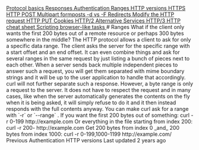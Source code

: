 <a href="basics.html" class="navButton-94f2579c--pageItemWithChildrenNested-2c5d8183--navButtonClickable-161b88ca">
<span class="text-4505230f--UIH300-2063425d--textContentFamily-49a318e1--navButtonLabel-14a4968f">Protocol basics</span>
</a>
<a href="response.html" class="navButton-94f2579c--pageItemWithChildrenNested-2c5d8183--navButtonClickable-161b88ca">
<span class="text-4505230f--UIH300-2063425d--textContentFamily-49a318e1--navButtonLabel-14a4968f">Responses</span>
</a>
<a href="auth.html" class="navButton-94f2579c--pageItemWithChildrenNested-2c5d8183--navButtonClickable-161b88ca">
<span class="text-4505230f--UIH300-2063425d--textContentFamily-49a318e1--navButtonLabel-14a4968f">Authentication</span>
</a>
<a href="ranges.html" class="navButton-94f2579c--pageItemWithChildrenNested-2c5d8183--navButtonClickable-161b88ca--navButtonOpened-6a88552e">
<span class="text-4505230f--UIH300-2063425d--textContentFamily-49a318e1--navButtonLabel-14a4968f">Ranges</span>
</a>
<a href="versions.html" class="navButton-94f2579c--pageItemWithChildrenNested-2c5d8183--navButtonClickable-161b88ca">
<span class="text-4505230f--UIH300-2063425d--textContentFamily-49a318e1--navButtonLabel-14a4968f">HTTP versions</span>
</a>
<a href="https.html" class="navButton-94f2579c--pageItemWithChildrenNested-2c5d8183--navButtonClickable-161b88ca">
<span class="text-4505230f--UIH300-2063425d--textContentFamily-49a318e1--navButtonLabel-14a4968f">HTTPS</span>
</a>
<a href="post.html" class="navButton-94f2579c--pageItemWithChildrenNested-2c5d8183--navButtonClickable-161b88ca">
<span class="text-4505230f--UIH300-2063425d--textContentFamily-49a318e1--navButtonLabel-14a4968f">HTTP POST</span>
</a>
<a href="multipart.html" class="navButton-94f2579c--pageItemWithChildrenNested-2c5d8183--navButtonClickable-161b88ca">
<span class="text-4505230f--UIH300-2063425d--textContentFamily-49a318e1--navButtonLabel-14a4968f">Multipart formposts</span>
</a>
<a href="postvspost.html" class="navButton-94f2579c--pageItemWithChildrenNested-2c5d8183--navButtonClickable-161b88ca">
<span class="text-4505230f--UIH300-2063425d--textContentFamily-49a318e1--navButtonLabel-14a4968f">-d vs -F</span>
</a>
<a href="redirects.html" class="navButton-94f2579c--pageItemWithChildrenNested-2c5d8183--navButtonClickable-161b88ca">
<span class="text-4505230f--UIH300-2063425d--textContentFamily-49a318e1--navButtonLabel-14a4968f">Redirects</span>
</a>
<a href="requests.html" class="navButton-94f2579c--pageItemWithChildrenNested-2c5d8183--navButtonClickable-161b88ca">
<span class="text-4505230f--UIH300-2063425d--textContentFamily-49a318e1--navButtonLabel-14a4968f">Modify the HTTP request</span>
</a>
<a href="put.html" class="navButton-94f2579c--pageItemWithChildrenNested-2c5d8183--navButtonClickable-161b88ca">
<span class="text-4505230f--UIH300-2063425d--textContentFamily-49a318e1--navButtonLabel-14a4968f">HTTP PUT</span>
</a>
<a href="cookies.html" class="navButton-94f2579c--pageItemWithChildrenNested-2c5d8183--navButtonClickable-161b88ca">
<span class="text-4505230f--UIH300-2063425d--textContentFamily-49a318e1--navButtonLabel-14a4968f">Cookies</span>
</a>
<a href="http2.html" class="navButton-94f2579c--pageItemWithChildrenNested-2c5d8183--navButtonClickable-161b88ca">
<span class="text-4505230f--UIH300-2063425d--textContentFamily-49a318e1--navButtonLabel-14a4968f">HTTP/2</span>
</a>
<a href="altsvc.html" class="navButton-94f2579c--pageItemWithChildrenNested-2c5d8183--navButtonClickable-161b88ca">
<span class="text-4505230f--UIH300-2063425d--textContentFamily-49a318e1--navButtonLabel-14a4968f">Alternative Services</span>
</a>
<a href="http3.html" class="navButton-94f2579c--pageItemWithChildrenNested-2c5d8183--navButtonClickable-161b88ca">
<span class="text-4505230f--UIH300-2063425d--textContentFamily-49a318e1--navButtonLabel-14a4968f">HTTP/3</span>
</a>
<a href="cheatsheet.html" class="navButton-94f2579c--pageItemWithChildrenNested-2c5d8183--navButtonClickable-161b88ca">
<span class="text-4505230f--UIH300-2063425d--textContentFamily-49a318e1--navButtonLabel-14a4968f">HTTP cheat sheet</span>
</a>
<a href="browserlike.html" class="navButton-94f2579c--pageItemWithChildrenNested-2c5d8183--navButtonClickable-161b88ca">
<span class="text-4505230f--UIH300-2063425d--textContentFamily-49a318e1--navButtonLabel-14a4968f">Scripting browser-like tasks</span>
</a># <span class="text-4505230f--DisplayH900-bfb998fa--textContentFamily-49a318e1">Ranges</span>
<span class="text-4505230f--UIH300-2063425d--textUIFamily-5ebd8e40--text-8ee2c8b2">
</span>
<span class="text-4505230f--TextH400-3033861f--textContentFamily-49a318e1">
<span data-key="a52e09e5f20c49af97541a5301362e2d">
<span data-offset-key="a52e09e5f20c49af97541a5301362e2d:0">What if the client only wants the first 200 bytes out of a remote resource or perhaps 300 bytes somewhere in the middle? The HTTP protocol allows a client to ask for only a specific data range. The client asks the server for the specific range with a start offset and an end offset. It can even combine things and ask for several ranges in the same request by just listing a bunch of pieces next to each other. When a server sends back multiple independent pieces to answer such a request, you will get them separated with mime boundary strings and it will be up to the user application to handle that accordingly. curl will not further separate such a response.</span>
</span>
</span>
<span class="text-4505230f--TextH400-3033861f--textContentFamily-49a318e1">
<span data-key="2757789472484991bb7d2c1efa9dbe4b">
<span data-offset-key="2757789472484991bb7d2c1efa9dbe4b:0">However, a byte range is only a request to the server. It does not have to respect the request and in many cases, like when the server automatically generates the contents on the fly when it is being asked, it will simply refuse to do it and it then instead responds with the full contents anyway. </span>
</span>
</span>
<span class="text-4505230f--TextH400-3033861f--textContentFamily-49a318e1">
<span data-key="aa2a8f7ea73343879a0d83dfd84c7da7">
<span data-offset-key="aa2a8f7ea73343879a0d83dfd84c7da7:0">You can make curl ask for a range with </span>
<span data-offset-key="aa2a8f7ea73343879a0d83dfd84c7da7:1">`-r`</span>
<span data-offset-key="aa2a8f7ea73343879a0d83dfd84c7da7:2"> or </span>
<span data-offset-key="aa2a8f7ea73343879a0d83dfd84c7da7:3">`--range`</span>
<span data-offset-key="aa2a8f7ea73343879a0d83dfd84c7da7:4">. If you want the first 200 bytes out of something:</span>
</span>
</span>    curl -r 0-199 http://example.com<span class="text-4505230f--TextH400-3033861f--textContentFamily-49a318e1">
<span data-key="0f4862e08e4e4c10adaef70d35fc3e95">
<span data-offset-key="0f4862e08e4e4c10adaef70d35fc3e95:0">Or everything in the file starting from index 200:</span>
</span>
</span>    curl -r 200- http://example.com<span class="text-4505230f--TextH400-3033861f--textContentFamily-49a318e1">
<span data-key="6d5fa36e46564618a2a0fb6f2a79ba87">
<span data-offset-key="6d5fa36e46564618a2a0fb6f2a79ba87:0">Get 200 bytes from index 0 </span>
<span data-offset-key="6d5fa36e46564618a2a0fb6f2a79ba87:1">_and_</span>
<span data-offset-key="6d5fa36e46564618a2a0fb6f2a79ba87:2"> 200 bytes from index 1000:</span>
</span>
</span>    curl -r 0-199,1000-1199 http://example.com/<a href="auth.html" class="reset-3c756112--card-6570f064--whiteCard-fff091a4--cardPrevious-56a5e674">
</a>
<span class="text-4505230f--TextH200-a3425406--textContentFamily-49a318e1">Previous</span>
<span class="text-4505230f--UIH400-4e41e82a--textContentFamily-49a318e1">Authentication</span>
<a href="versions.html" class="reset-3c756112--card-6570f064--whiteCard-fff091a4--cardNext-19241c42">
</a>
<span class="text-4505230f--UIH400-4e41e82a--textContentFamily-49a318e1">HTTP versions</span>
<span class="text-4505230f--TextH200-a3425406--textContentFamily-49a318e1">Last updated 2 years ago</span>
